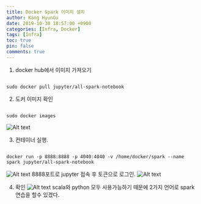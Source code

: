 ```yaml
---
title: Docker Spark 이미지 설치
author: Kang HyunGu
date: 2019-10-30 18:57:00 +0900
categories: [Infra, Docker]
tags: [Infra]
toc: true
pin: false
comments: true
---
```


1. docker hub에서 이미지 가져오기
<pre><code>
sudo docker pull jupyter/all-spark-notebook  
</code></pre>

2. 도커 이미지 확인
<pre><code>
sudo docker images
</code></pre>
![Alt text]({{site.url}}/img/posts/docker_spark1.PNG)

3. 컨테이너 실행.
<pre><code>
docker run -p 8888:8888 -p 4040:4040 -v /home/docker/spark --name spark jupyter/all-spark-notebook
</code></pre>
![Alt text]({{site.url}}/img/posts/docker_spark2.PNG)
8888포트로 jupyter 접속 후 토큰으로 로그인.
![Alt text]({{site.url}}/img/posts/docker_spark3.PNG)

4. 확인
![Alt text]({{site.url}}/img/posts/docker_spark4.PNG)
scala와 python 모두 사용가능하기 때문에 2가지 언어로 spark 연습을 할수 있겠다.
